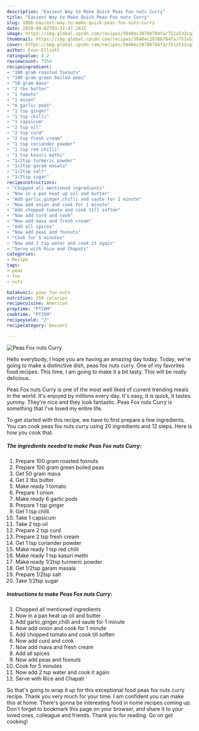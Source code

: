 ```yaml
---
description: "Easiest Way to Make Quick Peas Fox nuts Curry"
title: "Easiest Way to Make Quick Peas Fox nuts Curry"
slug: 1066-easiest-way-to-make-quick-peas-fox-nuts-curry
date: 2020-09-02T03:32:47.243Z
image: https://img-global.cpcdn.com/recipes/5640ec2878b784fa/751x532cq70/peas-fox-nuts-curry-recipe-main-photo.jpg
thumbnail: https://img-global.cpcdn.com/recipes/5640ec2878b784fa/751x532cq70/peas-fox-nuts-curry-recipe-main-photo.jpg
cover: https://img-global.cpcdn.com/recipes/5640ec2878b784fa/751x532cq70/peas-fox-nuts-curry-recipe-main-photo.jpg
author: Evan Elliott
ratingvalue: 4.2
reviewcount: 7354
recipeingredient:
- "100 gram roasted foxnuts"
- "100 gram green boiled peas"
- "50 gram mava"
- "2 tbs butter"
- "1 tomato"
- "1 onion"
- "6 garlic pods"
- "1 tsp ginger"
- "1 tsp chilli"
- "1 capsicum"
- "2 tsp oil"
- "2 tsp curd"
- "2 tsp fresh cream"
- "1 tsp coriander powder"
- "1 tsp red chilli"
- "1 tsp kasuri methi"
- "1/2tsp turmeric powder"
- "1/2tsp garam masala"
- "1/2tsp salt"
- "1/2tsp sugar"
recipeinstructions:
- "Chopped all mentioned ingredients"
- "Now in a pan heat up oil and butter"
- "Add garlic,ginger,chilli and saute for 1 minute"
- "Now add onion and cook for 1 minute"
- "Add chopped tomato and cook till soften"
- "Now add curd and cook"
- "Now add mava and fresh cream"
- "Add all spices"
- "Now add peas and foxnuts"
- "Cook for 5 minutes"
- "Now add 2 tsp water and cook it again"
- "Serve with Rice and Chapati"
categories:
- Recipe
tags:
- peas
- fox
- nuts

katakunci: peas fox nuts 
nutrition: 259 calories
recipecuisine: American
preptime: "PT26M"
cooktime: "PT35M"
recipeyield: "2"
recipecategory: Dessert

---
```



![Peas Fox nuts Curry](https://img-global.cpcdn.com/recipes/5640ec2878b784fa/751x532cq70/peas-fox-nuts-curry-recipe-main-photo.jpg)

Hello everybody, I hope you are having an amazing day today. Today, we're going to make a distinctive dish, peas fox nuts curry. One of my favorites food recipes. This time, I am going to make it a bit tasty. This will be really delicious.



Peas Fox nuts Curry is one of the most well liked of current trending meals in the world. It's enjoyed by millions every day. It's easy, it is quick, it tastes yummy. They're nice and they look fantastic. Peas Fox nuts Curry is something that I've loved my entire life.


To get started with this recipe, we have to first prepare a few ingredients. You can cook peas fox nuts curry using 20 ingredients and 12 steps. Here is how you cook that.

<!--inarticleads1-->

##### The ingredients needed to make Peas Fox nuts Curry:

1. Prepare 100 gram roasted foxnuts
1. Prepare 100 gram green boiled peas
1. Get 50 gram mava
1. Get 2 tbs butter
1. Make ready 1 tomato
1. Prepare 1 onion
1. Make ready 6 garlic pods
1. Prepare 1 tsp ginger
1. Get 1 tsp chilli
1. Take 1 capsicum
1. Take 2 tsp oil
1. Prepare 2 tsp curd
1. Prepare 2 tsp fresh cream
1. Get 1 tsp coriander powder
1. Make ready 1 tsp red chilli
1. Make ready 1 tsp kasuri methi
1. Make ready 1/2tsp turmeric powder
1. Get 1/2tsp garam masala
1. Prepare 1/2tsp salt
1. Take 1/2tsp sugar




<!--inarticleads2-->

##### Instructions to make Peas Fox nuts Curry:

1. Chopped all mentioned ingredients
1. Now in a pan heat up oil and butter
1. Add garlic,ginger,chilli and saute for 1 minute
1. Now add onion and cook for 1 minute
1. Add chopped tomato and cook till soften
1. Now add curd and cook
1. Now add mava and fresh cream
1. Add all spices
1. Now add peas and foxnuts
1. Cook for 5 minutes
1. Now add 2 tsp water and cook it again
1. Serve with Rice and Chapati




So that's going to wrap it up for this exceptional food peas fox nuts curry recipe. Thank you very much for your time. I am confident you can make this at home. There's gonna be interesting food in home recipes coming up. Don't forget to bookmark this page on your browser, and share it to your loved ones, colleague and friends. Thank you for reading. Go on get cooking!
